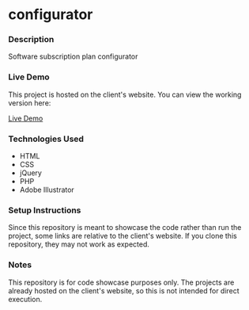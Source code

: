 # configurator

### Description
Software subscription plan configurator

### Live Demo

This project is hosted on the client's website. You can view the working version here:

<a href="https://www.form-dev.fr/tarifs-formdev/#config">Live Demo</a>

### Technologies Used

<ul>
  <li>HTML</li>
  <li>CSS</li>
  <li>jQuery</li>
  <li>PHP</li>
  <li>Adobe Illustrator</li>
</ul>

### Setup Instructions

Since this repository is meant to showcase the code rather than run the project, some links are relative to the client's website. If you clone this repository, they may not work as expected.

### Notes

This repository is for code showcase purposes only. The projects are already hosted on the client's website, so this is not intended for direct execution.
